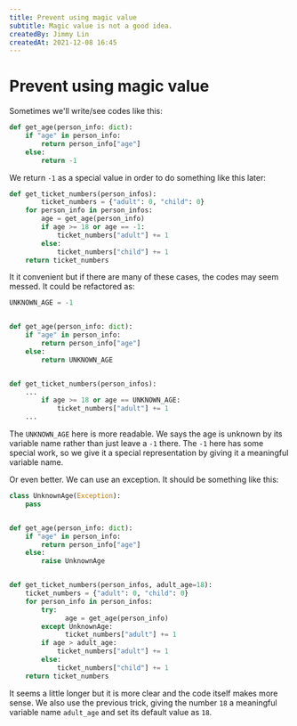 ```yaml
---
title: Prevent using magic value
subtitle: Magic value is not a good idea.
createdBy: Jimmy Lin
createdAt: 2021-12-08 16:45
---
```


# Prevent using magic value

Sometimes we'll write/see codes like this:

```python
def get_age(person_info: dict):
    if "age" in person_info:
        return person_info["age"]
    else:
        return -1
```

We return `-1` as a special value in order to do something like this later:

```python
def get_ticket_numbers(person_infos):
		ticket_numbers = {"adult": 0, "child": 0}
    for person_info in person_infos:
        age = get_age(person_info)
        if age >= 18 or age == -1:
            ticket_numbers["adult"] += 1
        else:
            ticket_numbers["child"] += 1
    return ticket_numbers
```

It it convenient but if there are many of these cases, the codes may seem messed. It could be refactored as:

```python
UNKNOWN_AGE = -1


def get_age(person_info: dict):
    if "age" in person_info:
        return person_info["age"]
    else:
        return UNKNOWN_AGE


def get_ticket_numbers(person_infos):
    ...
        if age >= 18 or age == UNKNOWN_AGE:
            ticket_numbers["adult"] += 1
    ...
```

The `UNKNOWN_AGE` here is more readable. We says the age is unknown by its variable name rather than just leave a `-1` there. The `-1` here has some special work, so we give it a special representation by giving it a meaningful variable name.

Or even better. We can use an exception. It should be something like this:

```python
class UnknownAge(Exception):
    pass


def get_age(person_info: dict):
    if "age" in person_info:
        return person_info["age"]
    else:
        raise UnknownAge


def get_ticket_numbers(person_infos, adult_age=18):
    ticket_numbers = {"adult": 0, "child": 0}
    for person_info in person_infos:
        try:
	          age = get_age(person_info)
        except UnknownAge:
	          ticket_numbers["adult"] += 1
        if age > adult_age:
            ticket_numbers["adult"] += 1
        else:
            ticket_numbers["child"] += 1
    return ticket_numbers
```

It seems a little longer but it is more clear and the code itself makes more sense. We also use the previous trick, giving the number `18` a meaningful variable name `adult_age` and set its default value as `18`.
